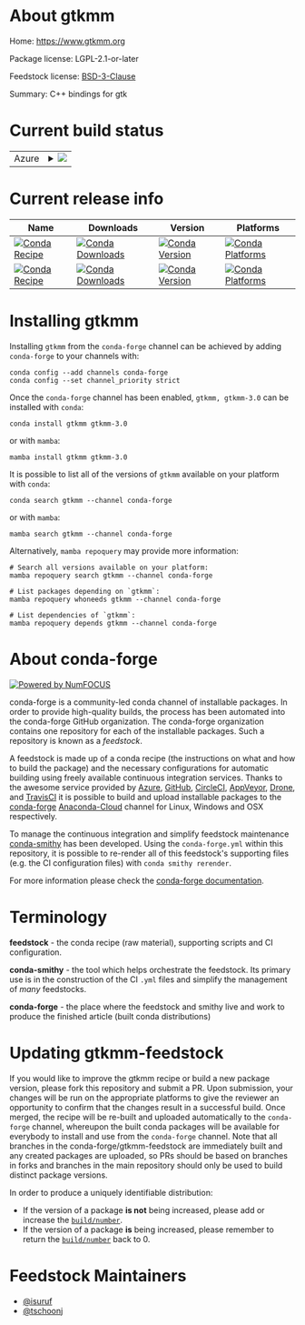 About gtkmm
===========

Home: https://www.gtkmm.org

Package license: LGPL-2.1-or-later

Feedstock license: [BSD-3-Clause](https://github.com/conda-forge/gtkmm-feedstock/blob/main/LICENSE.txt)

Summary: C++ bindings for gtk

Current build status
====================


<table>
    
  <tr>
    <td>Azure</td>
    <td>
      <details>
        <summary>
          <a href="https://dev.azure.com/conda-forge/feedstock-builds/_build/latest?definitionId=9439&branchName=main">
            <img src="https://dev.azure.com/conda-forge/feedstock-builds/_apis/build/status/gtkmm-feedstock?branchName=main">
          </a>
        </summary>
        <table>
          <thead><tr><th>Variant</th><th>Status</th></tr></thead>
          <tbody><tr>
              <td>linux_64</td>
              <td>
                <a href="https://dev.azure.com/conda-forge/feedstock-builds/_build/latest?definitionId=9439&branchName=main">
                  <img src="https://dev.azure.com/conda-forge/feedstock-builds/_apis/build/status/gtkmm-feedstock?branchName=main&jobName=linux&configuration=linux_64_" alt="variant">
                </a>
              </td>
            </tr><tr>
              <td>osx_64</td>
              <td>
                <a href="https://dev.azure.com/conda-forge/feedstock-builds/_build/latest?definitionId=9439&branchName=main">
                  <img src="https://dev.azure.com/conda-forge/feedstock-builds/_apis/build/status/gtkmm-feedstock?branchName=main&jobName=osx&configuration=osx_64_" alt="variant">
                </a>
              </td>
            </tr><tr>
              <td>win_64</td>
              <td>
                <a href="https://dev.azure.com/conda-forge/feedstock-builds/_build/latest?definitionId=9439&branchName=main">
                  <img src="https://dev.azure.com/conda-forge/feedstock-builds/_apis/build/status/gtkmm-feedstock?branchName=main&jobName=win&configuration=win_64_" alt="variant">
                </a>
              </td>
            </tr>
          </tbody>
        </table>
      </details>
    </td>
  </tr>
</table>

Current release info
====================

| Name | Downloads | Version | Platforms |
| --- | --- | --- | --- |
| [![Conda Recipe](https://img.shields.io/badge/recipe-gtkmm-green.svg)](https://anaconda.org/conda-forge/gtkmm) | [![Conda Downloads](https://img.shields.io/conda/dn/conda-forge/gtkmm.svg)](https://anaconda.org/conda-forge/gtkmm) | [![Conda Version](https://img.shields.io/conda/vn/conda-forge/gtkmm.svg)](https://anaconda.org/conda-forge/gtkmm) | [![Conda Platforms](https://img.shields.io/conda/pn/conda-forge/gtkmm.svg)](https://anaconda.org/conda-forge/gtkmm) |
| [![Conda Recipe](https://img.shields.io/badge/recipe-gtkmm--3.0-green.svg)](https://anaconda.org/conda-forge/gtkmm-3.0) | [![Conda Downloads](https://img.shields.io/conda/dn/conda-forge/gtkmm-3.0.svg)](https://anaconda.org/conda-forge/gtkmm-3.0) | [![Conda Version](https://img.shields.io/conda/vn/conda-forge/gtkmm-3.0.svg)](https://anaconda.org/conda-forge/gtkmm-3.0) | [![Conda Platforms](https://img.shields.io/conda/pn/conda-forge/gtkmm-3.0.svg)](https://anaconda.org/conda-forge/gtkmm-3.0) |

Installing gtkmm
================

Installing `gtkmm` from the `conda-forge` channel can be achieved by adding `conda-forge` to your channels with:

```
conda config --add channels conda-forge
conda config --set channel_priority strict
```

Once the `conda-forge` channel has been enabled, `gtkmm, gtkmm-3.0` can be installed with `conda`:

```
conda install gtkmm gtkmm-3.0
```

or with `mamba`:

```
mamba install gtkmm gtkmm-3.0
```

It is possible to list all of the versions of `gtkmm` available on your platform with `conda`:

```
conda search gtkmm --channel conda-forge
```

or with `mamba`:

```
mamba search gtkmm --channel conda-forge
```

Alternatively, `mamba repoquery` may provide more information:

```
# Search all versions available on your platform:
mamba repoquery search gtkmm --channel conda-forge

# List packages depending on `gtkmm`:
mamba repoquery whoneeds gtkmm --channel conda-forge

# List dependencies of `gtkmm`:
mamba repoquery depends gtkmm --channel conda-forge
```


About conda-forge
=================

[![Powered by
NumFOCUS](https://img.shields.io/badge/powered%20by-NumFOCUS-orange.svg?style=flat&colorA=E1523D&colorB=007D8A)](https://numfocus.org)

conda-forge is a community-led conda channel of installable packages.
In order to provide high-quality builds, the process has been automated into the
conda-forge GitHub organization. The conda-forge organization contains one repository
for each of the installable packages. Such a repository is known as a *feedstock*.

A feedstock is made up of a conda recipe (the instructions on what and how to build
the package) and the necessary configurations for automatic building using freely
available continuous integration services. Thanks to the awesome service provided by
[Azure](https://azure.microsoft.com/en-us/services/devops/), [GitHub](https://github.com/),
[CircleCI](https://circleci.com/), [AppVeyor](https://www.appveyor.com/),
[Drone](https://cloud.drone.io/welcome), and [TravisCI](https://travis-ci.com/)
it is possible to build and upload installable packages to the
[conda-forge](https://anaconda.org/conda-forge) [Anaconda-Cloud](https://anaconda.org/)
channel for Linux, Windows and OSX respectively.

To manage the continuous integration and simplify feedstock maintenance
[conda-smithy](https://github.com/conda-forge/conda-smithy) has been developed.
Using the ``conda-forge.yml`` within this repository, it is possible to re-render all of
this feedstock's supporting files (e.g. the CI configuration files) with ``conda smithy rerender``.

For more information please check the [conda-forge documentation](https://conda-forge.org/docs/).

Terminology
===========

**feedstock** - the conda recipe (raw material), supporting scripts and CI configuration.

**conda-smithy** - the tool which helps orchestrate the feedstock.
                   Its primary use is in the construction of the CI ``.yml`` files
                   and simplify the management of *many* feedstocks.

**conda-forge** - the place where the feedstock and smithy live and work to
                  produce the finished article (built conda distributions)


Updating gtkmm-feedstock
========================

If you would like to improve the gtkmm recipe or build a new
package version, please fork this repository and submit a PR. Upon submission,
your changes will be run on the appropriate platforms to give the reviewer an
opportunity to confirm that the changes result in a successful build. Once
merged, the recipe will be re-built and uploaded automatically to the
`conda-forge` channel, whereupon the built conda packages will be available for
everybody to install and use from the `conda-forge` channel.
Note that all branches in the conda-forge/gtkmm-feedstock are
immediately built and any created packages are uploaded, so PRs should be based
on branches in forks and branches in the main repository should only be used to
build distinct package versions.

In order to produce a uniquely identifiable distribution:
 * If the version of a package **is not** being increased, please add or increase
   the [``build/number``](https://docs.conda.io/projects/conda-build/en/latest/resources/define-metadata.html#build-number-and-string).
 * If the version of a package **is** being increased, please remember to return
   the [``build/number``](https://docs.conda.io/projects/conda-build/en/latest/resources/define-metadata.html#build-number-and-string)
   back to 0.

Feedstock Maintainers
=====================

* [@isuruf](https://github.com/isuruf/)
* [@tschoonj](https://github.com/tschoonj/)

